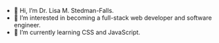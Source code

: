 - 👋 Hi, I’m Dr. Lisa M. Stedman-Falls.
- 👀 I’m interested in becoming a full-stack web developer and software engineer.
- 🌱 I’m currently learning CSS and JavaScript.
